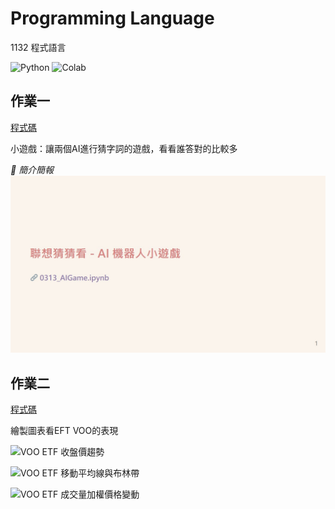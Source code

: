 # Programming Language
1132 程式語言

![Python](https://img.shields.io/badge/Python-3776AB?style=for-the-badge&logo=python&logoColor=white) ![Colab](https://img.shields.io/badge/Colab-F9AB00?style=for-the-badge&logo=googlecolab&color=525252)

## 作業一
[程式碼](./0313_AIGame.ipynb)

小遊戲：讓兩個AI進行猜字詞的遊戲，看看誰答對的比較多

_🔽 簡介簡報_
[![Introduction Slides](./intro/wtw/wtw.jpg)](https://samko5sam.github.io/programming-language-class/wtw.html)

## 作業二

[程式碼](./0320_DataVisualization.ipynb)

繪製圖表看EFT VOO的表現

![VOO ETF 收盤價趨勢](https://github.com/user-attachments/assets/442df4ed-eab5-44a0-8840-a8fedddcc5db)

![VOO ETF 移動平均線與布林帶](https://github.com/user-attachments/assets/7b68d0c0-43a4-4ba8-ad60-eb6bec18b754)

![VOO ETF 成交量加權價格變動](https://github.com/user-attachments/assets/522f7e40-b611-466d-bea5-c5b44a45d88a)

